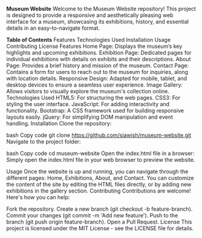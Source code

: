 **Museum Website**
Welcome to the Museum Website repository! This project is designed to provide a responsive and aesthetically pleasing web interface for a museum, showcasing its exhibitions, history, and essential details in an easy-to-navigate format.

**Table of Contents**
Features
Technologies Used
Installation
Usage
Contributing
License
Features
Home Page: Displays the museum’s key highlights and upcoming exhibitions.
Exhibition Page: Dedicated pages for individual exhibitions with details on exhibits and their descriptions.
About Page: Provides a brief history and mission of the museum.
Contact Page: Contains a form for users to reach out to the museum for inquiries, along with location details.
Responsive Design: Adapted for mobile, tablet, and desktop devices to ensure a seamless user experience.
Image Gallery: Allows visitors to visually explore the museum's collection online.
Technologies Used
HTML5: For structuring the web pages.
CSS3: For styling the user interface.
JavaScript: For adding interactivity and functionality.
Bootstrap: A CSS framework used for building responsive layouts easily.
jQuery: For simplifying DOM manipulation and event handling.
Installation
Clone the repository:

bash
Copy code
git clone https://github.com/siawish/museum-website.git
Navigate to the project folder:

bash
Copy code
cd museum-website
Open the index.html file in a browser: Simply open the index.html file in your web browser to preview the website.

Usage
Once the website is up and running, you can navigate through the different pages: Home, Exhibitions, About, and Contact.
You can customize the content of the site by editing the HTML files directly, or by adding new exhibitions in the gallery section.
Contributing
Contributions are welcome! Here's how you can help:

Fork the repository.
Create a new branch (git checkout -b feature-branch).
Commit your changes (git commit -m 'Add new feature').
Push to the branch (git push origin feature-branch).
Open a Pull Request.
License
This project is licensed under the MIT License - see the LICENSE file for details.

